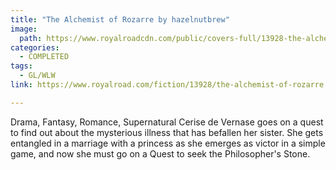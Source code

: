 ```yaml
---
title: "The Alchemist of Rozarre by hazelnutbrew"
image:
  path: https://www.royalroadcdn.com/public/covers-full/13928-the-alchemist-of-rozarre.jpg
categories:
  - COMPLETED
tags:
  - GL/WLW
link: https://www.royalroad.com/fiction/13928/the-alchemist-of-rozarre

---
```

Drama, Fantasy, Romance, Supernatural Cerise de Vernase goes on a quest to find out about the mysterious illness that has befallen her sister. She gets entangled in a marriage with a princess as she emerges as victor in a simple game, and now she must go on a Quest to seek the Philosopher's Stone.

